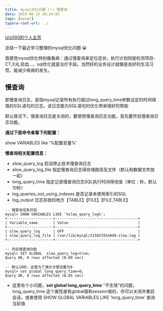 ```yaml
---
title: mysql优化问题（一）慢查询
date: 2019-06-25 20:24:03
tags: [mysql]
typora-root-url: ../
---
```


[lzlz000的个人主页](https://lzlz000.github.io)

总结一下最近学习整理的mysql优化问题 😀

我感觉mysql优化特别像看病：通过慢查询来定位症状，执行计划则是检测项目-CT,X光,验血...，sql优化就是治疗手段。当然好的业务设计就像是良好的生活习惯，能减少疾病的发生。

## 慢查询

即慢查询日志，是指mysql记录所有执行超过long_query_time参数设定的时间阈值的SQL语句的日志。该日志能为SQL语句的优化带来很好的帮助

默认情况下，慢查询日志是关闭的，要使用慢查询日志功能，首先要开启慢查询日志功能。

**通过下面命令查看下的配置：**

show VARIABLES like '%配置变量%'

**慢查询相关配置信息：**

- slow_query_log 启动停止技术慢查询日志
- slow_query_log_file 指定慢查询日志得存储路径及文件（默认和数据文件放一起）
- long_query_time 指定记录慢查询日志SQL执行时间得伐值（单位：秒，默认10秒）
- log_queries_not_using_indexes  是否记录未使用索引的SQL
- log_output 日志存放的地方【TABLE】【FILE】【FILE,TABLE】

```TEXT
-- 慢查询没有开启
mysql> SHOW VARIABLES LIKE '%slow_query_log%';
+---------------------+--------------------------------------+
| Variable_name       | Value                                |
+---------------------+--------------------------------------+
| slow_query_log      | OFF                                  |
| slow_query_log_file | /var/lib/mysql/21502193a9d9-slow.log |
+---------------------+--------------------------------------+

-- 开启慢查询功能
mysql> SET GLOBAL  slow_query_log=true;
Query OK, 0 rows affected (0.09 sec)

-- 默认10秒，这里为了演示方便设置为0
mysql> set global long_query_time=0;   
Query OK, 0 rows affected (0.05 sec)

```

- 这里有个小问题，**set global long_query_time** "不生效"的问题，long_query_time 这个属性是有global值和session值的，你可以关闭并重启会话，或者使用 SHOW GLOBAL VARIABLES LIKE 'long_query_time' 查询当前值



